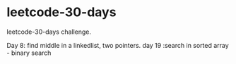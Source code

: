 # leetcode-30-days
leetcode-30-days challenge. 

Day 8: find middle in a linkedlist, two pointers. 
day 19 :search in sorted array - binary search
